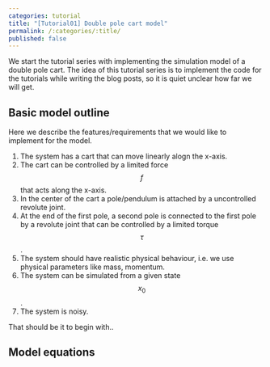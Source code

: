 ```yaml
---
categories: tutorial
title: "[Tutorial01] Double pole cart model"
permalink: /:categories/:title/
published: false
---
```


We start the tutorial series with implementing the simulation model of a double pole cart. 
The idea of this tutorial series is to implement the code for the tutorials while writing the blog posts, so it is quiet unclear how far we will get.

## Basic model outline

Here we describe the features/requirements that we would like to implement for the model.
1. The system has a cart that can move linearly alogn the x-axis.
2. The cart can be controlled by a limited force $$f$$ that acts along the x-axis.
3. In the center of the cart a pole/pendulum is attached by a uncontrolled revolute joint.
4. At the end of the first pole, a second pole is connected to the first pole by a revolute joint that can be controlled by a limited torque $$\tau$$.
5. The system should have realistic physical behaviour, i.e. we use physical parameters like mass, momentum.
6. The system can be simulated from a given state $$x_0$$.
7. The system is noisy.

That should be it to begin with..

## Model equations


